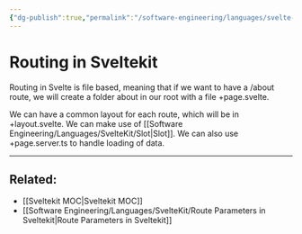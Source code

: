 ```yaml
---
{"dg-publish":true,"permalink":"/software-engineering/languages/svelte-kit/routing-in-sveltekit/","tags":["code/sveltekit"],"created":"2023-07-24T15:04:05.418-05:00","updated":"2023-10-04T07:21:59.243-05:00"}
---
```


# Routing in Sveltekit

Routing in Svelte is file based, meaning that if we want to have a /about route, we will create a folder about in our root with a file +page.svelte.

We can have a common layout for each route, which will be in +layout.svelte.
We can make use of [[Software Engineering/Languages/SvelteKit/Slot\|Slot]].
We can also use +page.server.ts to handle loading of data.

---
## Related:
- [[Sveltekit MOC\|Sveltekit MOC]]
- [[Software Engineering/Languages/SvelteKit/Route Parameters in Sveltekit\|Route Parameters in Sveltekit]]